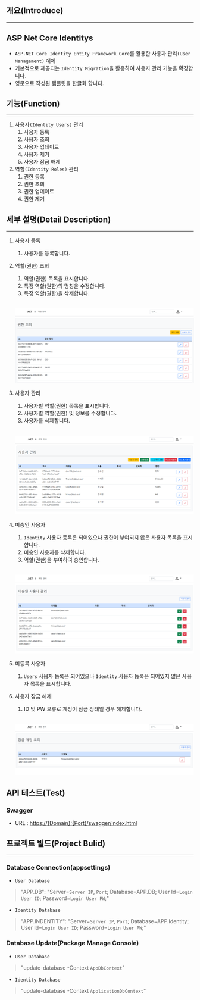 
## 개요(Introduce)

<hr>

## ASP Net Core Identitys
  * `ASP.NET Core Identity Entity Framework Core`를 활용한 사용자 관리`(User Management)` 예제
  * 기본적으로 제공되는 `Identity Migration`을 활용하여 사용자 관리 기능을 확장합니다.
  * 영문으로 작성된 탬플릿을 한글화 합니다.

## 기능(Function)

<hr>

1. 사용자`(Identity Users)` 관리
   1. 사용자 등록
   2. 사용자 조회  
   3. 사용자 업데이트
   4. 사용자 제거
   5. 사용자 잠금 해제
2. 역할`(Identity Roles)` 관리
   1. 권한 등록
   2. 권한 조회  
   3. 권한 업데이트
   4. 권한 제거

## 세부 설명(Detail Description)

<hr>

1. 사용자 등록
   1. 사용자를 등록합니다.
2. 역할(권한) 조회
   1. 역할(권한) 목록을 표시합니다.
   2. 특정 역할(권한)의 명칭을 수정합니다.
   3. 특정 역할(권한)을 삭제합니다.

   <br>
   
   ![역할(권한) 조회](./Snapshot/Roles.PNG)
3. 사용자 관리
   1. 사용자별 역할(권한) 목록을 표시합니다.
   2. 사용자별 역할(권한) 및 정보를 수정합니다.
   3. 사용자를 삭제합니다.

   <br>
   
   ![사용자 관리](./Snapshot/Users.PNG)
4. 미승인 사용자
   1. `Identity` 사용자 등록은 되어있으나 권한이 부여되지 않은 사용자 목록을 표시합니다.
   2. 미승인 사용자를 삭제합니다.
   3. 역할(권한)을 부여하여 승인합니다.

   <br>
   
   ![미승인 사용자](./Snapshot/Authorization.PNG)
5. 미등록 사용자
   1. `Users` 사용자 등록은 되어있으나 `Identity` 사용자 등록은 되어있지 않은 사용자 목록을 표시합니다.
6. 사용자 잠금 해제
   1. ID 및 PW 오류로 계정이 잠금 상태일 경우 해제합니다.

   <br>

   ![사용자 잠금 해제](./Snapshot/AccountLock.PNG)


## API 테스트(Test)
### Swagger
* URL : <https://{Domain}:{Port}/swagger/index.html>

## 프로젝트 빌드(Project Bulid)

<hr>

### Database Connection(appsettings)
* `User Database`
> "APP.DB": "Server=`Server IP`, `Port`; Database=APP.DB; User Id=`Login User ID`; Password=`Login User PW`;"
* `Identity Database`
> "APP.INDENTITY": "Server=`Server IP`, `Port`; Database=APP.Identity; User Id=`Login User ID`; Password=`Login User PW`;"

### Database Update(Package Manage Console)
* `User Database`
> "update-database -Context `AppDbContext`"
* `Identity Database`
> "update-database -Context `ApplicationDbContext`"
